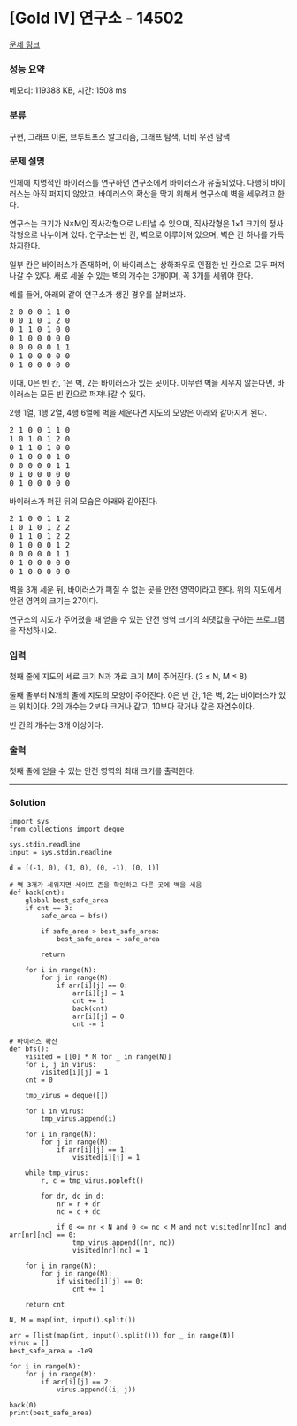# [Gold IV] 연구소 - 14502 

[문제 링크](https://www.acmicpc.net/problem/14502) 

### 성능 요약

메모리: 119388 KB, 시간: 1508 ms

### 분류

구현, 그래프 이론, 브루트포스 알고리즘, 그래프 탐색, 너비 우선 탐색

### 문제 설명

<p>인체에 치명적인 바이러스를 연구하던 연구소에서 바이러스가 유출되었다. 다행히 바이러스는 아직 퍼지지 않았고, 바이러스의 확산을 막기 위해서 연구소에 벽을 세우려고 한다.</p>

<p>연구소는 크기가 N×M인 직사각형으로 나타낼 수 있으며, 직사각형은 1×1 크기의 정사각형으로 나누어져 있다. 연구소는 빈 칸, 벽으로 이루어져 있으며, 벽은 칸 하나를 가득 차지한다. </p>

<p>일부 칸은 바이러스가 존재하며, 이 바이러스는 상하좌우로 인접한 빈 칸으로 모두 퍼져나갈 수 있다. 새로 세울 수 있는 벽의 개수는 3개이며, 꼭 3개를 세워야 한다.</p>

<p>예를 들어, 아래와 같이 연구소가 생긴 경우를 살펴보자.</p>

<pre>2 0 0 0 1 1 0
0 0 1 0 1 2 0
0 1 1 0 1 0 0
0 1 0 0 0 0 0
0 0 0 0 0 1 1
0 1 0 0 0 0 0
0 1 0 0 0 0 0</pre>

<p>이때, 0은 빈 칸, 1은 벽, 2는 바이러스가 있는 곳이다. 아무런 벽을 세우지 않는다면, 바이러스는 모든 빈 칸으로 퍼져나갈 수 있다.</p>

<p>2행 1열, 1행 2열, 4행 6열에 벽을 세운다면 지도의 모양은 아래와 같아지게 된다.</p>

<pre>2 1 0 0 1 1 0
1 0 1 0 1 2 0
0 1 1 0 1 0 0
0 1 0 0 0 1 0
0 0 0 0 0 1 1
0 1 0 0 0 0 0
0 1 0 0 0 0 0</pre>

<p>바이러스가 퍼진 뒤의 모습은 아래와 같아진다.</p>

<pre>2 1 0 0 1 1 2
1 0 1 0 1 2 2
0 1 1 0 1 2 2
0 1 0 0 0 1 2
0 0 0 0 0 1 1
0 1 0 0 0 0 0
0 1 0 0 0 0 0</pre>

<p>벽을 3개 세운 뒤, 바이러스가 퍼질 수 없는 곳을 안전 영역이라고 한다. 위의 지도에서 안전 영역의 크기는 27이다.</p>

<p>연구소의 지도가 주어졌을 때 얻을 수 있는 안전 영역 크기의 최댓값을 구하는 프로그램을 작성하시오.</p>

### 입력 

 <p>첫째 줄에 지도의 세로 크기 N과 가로 크기 M이 주어진다. (3 ≤ N, M ≤ 8)</p>

<p>둘째 줄부터 N개의 줄에 지도의 모양이 주어진다. 0은 빈 칸, 1은 벽, 2는 바이러스가 있는 위치이다. 2의 개수는 2보다 크거나 같고, 10보다 작거나 같은 자연수이다.</p>

<p>빈 칸의 개수는 3개 이상이다.</p>

### 출력 

 <p>첫째 줄에 얻을 수 있는 안전 영역의 최대 크기를 출력한다.</p>

---
### Solution
```pyhon
import sys
from collections import deque

sys.stdin.readline
input = sys.stdin.readline

d = [(-1, 0), (1, 0), (0, -1), (0, 1)]

# 벽 3개가 세워지면 세이프 존을 확인하고 다른 곳에 벽을 세움
def back(cnt):
    global best_safe_area
    if cnt == 3:
        safe_area = bfs()

        if safe_area > best_safe_area:
            best_safe_area = safe_area

        return

    for i in range(N):
        for j in range(M):
            if arr[i][j] == 0:
                arr[i][j] = 1
                cnt += 1
                back(cnt)
                arr[i][j] = 0
                cnt -= 1

# 바이러스 확산
def bfs():
    visited = [[0] * M for _ in range(N)]
    for i, j in virus:
        visited[i][j] = 1
    cnt = 0

    tmp_virus = deque([])

    for i in virus:
        tmp_virus.append(i)

    for i in range(N):
        for j in range(M):
            if arr[i][j] == 1:
                visited[i][j] = 1

    while tmp_virus:
        r, c = tmp_virus.popleft()

        for dr, dc in d:
            nr = r + dr
            nc = c + dc

            if 0 <= nr < N and 0 <= nc < M and not visited[nr][nc] and arr[nr][nc] == 0:
                tmp_virus.append((nr, nc))
                visited[nr][nc] = 1

    for i in range(N):
        for j in range(M):
            if visited[i][j] == 0:
                cnt += 1

    return cnt

N, M = map(int, input().split())

arr = [list(map(int, input().split())) for _ in range(N)]
virus = []
best_safe_area = -1e9

for i in range(N):
    for j in range(M):
        if arr[i][j] == 2:
            virus.append((i, j))

back(0)
print(best_safe_area)
